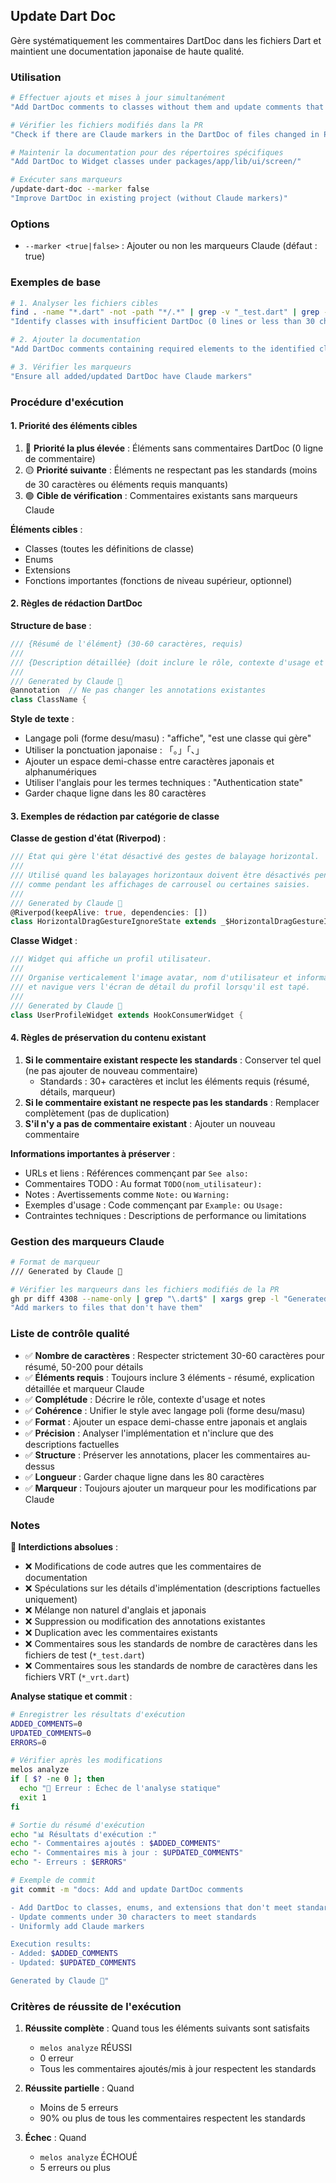 ## Update Dart Doc

Gère systématiquement les commentaires DartDoc dans les fichiers Dart et maintient une documentation japonaise de haute qualité.

### Utilisation

```bash
# Effectuer ajouts et mises à jour simultanément
"Add DartDoc comments to classes without them and update comments that don't meet standards"

# Vérifier les fichiers modifiés dans la PR
"Check if there are Claude markers in the DartDoc of files changed in PR #4308"

# Maintenir la documentation pour des répertoires spécifiques
"Add DartDoc to Widget classes under packages/app/lib/ui/screen/"

# Exécuter sans marqueurs
/update-dart-doc --marker false
"Improve DartDoc in existing project (without Claude markers)"
```

### Options

- `--marker <true|false>` : Ajouter ou non les marqueurs Claude (défaut : true)

### Exemples de base

```bash
# 1. Analyser les fichiers cibles
find . -name "*.dart" -not -path "*/.*" | grep -v "_test.dart" | grep -v "_vrt.dart"
"Identify classes with insufficient DartDoc (0 lines or less than 30 characters)"

# 2. Ajouter la documentation
"Add DartDoc comments containing required elements to the identified classes"

# 3. Vérifier les marqueurs
"Ensure all added/updated DartDoc have Claude markers"
```

### Procédure d'exécution

#### 1. Priorité des éléments cibles

1. 🔴 **Priorité la plus élevée** : Éléments sans commentaires DartDoc (0 ligne de commentaire)
2. 🟡 **Priorité suivante** : Éléments ne respectant pas les standards (moins de 30 caractères ou éléments requis manquants)
3. 🟢 **Cible de vérification** : Commentaires existants sans marqueurs Claude

**Éléments cibles** :

- Classes (toutes les définitions de classe)
- Enums
- Extensions
- Fonctions importantes (fonctions de niveau supérieur, optionnel)

#### 2. Règles de rédaction DartDoc

**Structure de base** :

```dart
/// {Résumé de l'élément} (30-60 caractères, requis)
///
/// {Description détaillée} (doit inclure le rôle, contexte d'usage et notes, 50-200 caractères)
///
/// Generated by Claude 🤖
@annotation  // Ne pas changer les annotations existantes
class ClassName {
```

**Style de texte** :

- Langage poli (forme desu/masu) : "affiche", "est une classe qui gère"
- Utiliser la ponctuation japonaise : 「。」「、」
- Ajouter un espace demi-chasse entre caractères japonais et alphanumériques
- Utiliser l'anglais pour les termes techniques : "Authentication state"
- Garder chaque ligne dans les 80 caractères

#### 3. Exemples de rédaction par catégorie de classe

**Classe de gestion d'état (Riverpod)** :

```dart
/// État qui gère l'état désactivé des gestes de balayage horizontal.
///
/// Utilisé quand les balayages horizontaux doivent être désactivés pendant certains écrans ou opérations,
/// comme pendant les affichages de carrousel ou certaines saisies.
///
/// Generated by Claude 🤖
@Riverpod(keepAlive: true, dependencies: [])
class HorizontalDragGestureIgnoreState extends _$HorizontalDragGestureIgnoreState {
```

**Classe Widget** :

```dart
/// Widget qui affiche un profil utilisateur.
///
/// Organise verticalement l'image avatar, nom d'utilisateur et informations de statut,
/// et navigue vers l'écran de détail du profil lorsqu'il est tapé.
///
/// Generated by Claude 🤖
class UserProfileWidget extends HookConsumerWidget {
```

#### 4. Règles de préservation du contenu existant

1. **Si le commentaire existant respecte les standards** : Conserver tel quel (ne pas ajouter de nouveau commentaire)
   - Standards : 30+ caractères et inclut les éléments requis (résumé, détails, marqueur)
2. **Si le commentaire existant ne respecte pas les standards** : Remplacer complètement (pas de duplication)
3. **S'il n'y a pas de commentaire existant** : Ajouter un nouveau commentaire

**Informations importantes à préserver** :

- URLs et liens : Références commençant par `See also:`
- Commentaires TODO : Au format `TODO(nom_utilisateur):`
- Notes : Avertissements comme `Note:` ou `Warning:`
- Exemples d'usage : Code commençant par `Example:` ou `Usage:`
- Contraintes techniques : Descriptions de performance ou limitations

### Gestion des marqueurs Claude

```bash
# Format de marqueur
/// Generated by Claude 🤖

# Vérifier les marqueurs dans les fichiers modifiés de la PR
gh pr diff 4308 --name-only | grep "\.dart$" | xargs grep -l "Generated by Claude"
"Add markers to files that don't have them"
```

### Liste de contrôle qualité

- ✅ **Nombre de caractères** : Respecter strictement 30-60 caractères pour résumé, 50-200 pour détails
- ✅ **Éléments requis** : Toujours inclure 3 éléments - résumé, explication détaillée et marqueur Claude
- ✅ **Complétude** : Décrire le rôle, contexte d'usage et notes
- ✅ **Cohérence** : Unifier le style avec langage poli (forme desu/masu)
- ✅ **Format** : Ajouter un espace demi-chasse entre japonais et anglais
- ✅ **Précision** : Analyser l'implémentation et n'inclure que des descriptions factuelles
- ✅ **Structure** : Préserver les annotations, placer les commentaires au-dessus
- ✅ **Longueur** : Garder chaque ligne dans les 80 caractères
- ✅ **Marqueur** : Toujours ajouter un marqueur pour les modifications par Claude

### Notes

**🔴 Interdictions absolues** :

- ❌ Modifications de code autres que les commentaires de documentation
- ❌ Spéculations sur les détails d'implémentation (descriptions factuelles uniquement)
- ❌ Mélange non naturel d'anglais et japonais
- ❌ Suppression ou modification des annotations existantes
- ❌ Duplication avec les commentaires existants
- ❌ Commentaires sous les standards de nombre de caractères dans les fichiers de test (`*_test.dart`)
- ❌ Commentaires sous les standards de nombre de caractères dans les fichiers VRT (`*_vrt.dart`)

**Analyse statique et commit** :

```bash
# Enregistrer les résultats d'exécution
ADDED_COMMENTS=0
UPDATED_COMMENTS=0
ERRORS=0

# Vérifier après les modifications
melos analyze
if [ $? -ne 0 ]; then
  echo "🔴 Erreur : Échec de l'analyse statique"
  exit 1
fi

# Sortie du résumé d'exécution
echo "📊 Résultats d'exécution :"
echo "- Commentaires ajoutés : $ADDED_COMMENTS"
echo "- Commentaires mis à jour : $UPDATED_COMMENTS"
echo "- Erreurs : $ERRORS"

# Exemple de commit
git commit -m "docs: Add and update DartDoc comments

- Add DartDoc to classes, enums, and extensions that don't meet standards
- Update comments under 30 characters to meet standards
- Uniformly add Claude markers

Execution results:
- Added: $ADDED_COMMENTS
- Updated: $UPDATED_COMMENTS

Generated by Claude 🤖"
```

### Critères de réussite de l'exécution

1. **Réussite complète** : Quand tous les éléments suivants sont satisfaits
   - `melos analyze` RÉUSSI
   - 0 erreur
   - Tous les commentaires ajoutés/mis à jour respectent les standards

2. **Réussite partielle** : Quand
   - Moins de 5 erreurs
   - 90% ou plus de tous les commentaires respectent les standards

3. **Échec** : Quand
   - `melos analyze` ÉCHOUÉ
   - 5 erreurs ou plus
